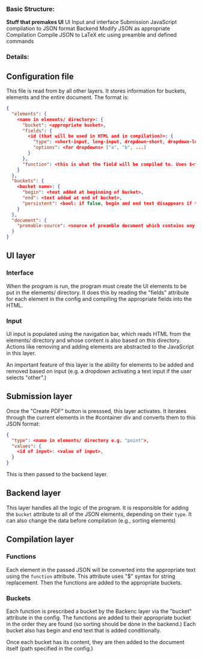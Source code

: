 ### Basic Structure:
**Stuff that premakes UI**
UI          Input and interface
Submission  JavaScript compilation to JSON format
Backend     Modify JSON as appropriate
Compilation Compile JSON to LaTeX etc using preamble and defined commands

### Details:
## Configuration file
This file is read from by all other layers. It stores information for buckets, elements and the entire document. The format is:
```json
{
  "elements": {
    <name in elements/ directory>: {
      "bucket": <appropriate bucket>,
      "fields": {
        <id (that will be used in HTML and in compilation)>: {
          "type": <short-input, long-input, dropdown-short, dropdown-long, textarea>,
          "options": <for dropdowns> ["a", "b", ...]
        }
      },
      "function": <this is what the field will be compiled to. Uses $<fieldname> for string replacement> "\latexfunc{$name}{$content}"
    }
  },
  "buckets": {
    <bucket name>: {
      "begin": <text added at beginning of bucket>,
      "end": <text added at end of bucket>,
      "persistent": <bool: if false, begin and end text disappears if the bucket is empty; if true, they remain>
    }
  },
  "document": {
    "premable-source": <source of preamble document which contains any extra text and the string formatting locations of buckets>
  }
}
```

## UI layer
### Interface
When the program is run, the program must create the UI elements to be put in the elements/ directory. It does this by reading the "fields" attribute for each element in the config and compiling the appropriate fields into the HTML.

### Input
UI input is populated using the navigation bar, which reads HTML from the elements/ directory and whose content is also based on this directory. Actions like removing and adding elements are abstracted to the JavaScript in this layer.

An important feature of this layer is the ability for elements to be added and removed based on input (e.g. a dropdown activating a text input if the user selects "other".)

## Submission layer
Once the "Create PDF" button is presssed, this layer activates. It iterates through the current elements in the #container div and converts them to this JSON format:
```json
{
  "type": <name in elements/ directory e.g. "point">,
  "values": {
    <id of input>: <value of input>,
  }
}
```

This is then passed to the backend layer.

## Backend layer
This layer handles all the logic of the program. It is responsible for adding the `bucket` attribute to all of the JSON elements, depending on their `type`. It can also change the data before compilation (e.g., sorting elements)

## Compilation layer
### Functions
Each element in the passed JSON will be converted into the appropriate text using the `function` attribute. This attribute uses "$<fieldname>" syntax for string replacement. Then the functions are added to the appropriate buckets.

### Buckets
Each function is prescribed a bucket by the Backenc layer via the "bucket" attribute in the config. The functions are added to their appropriate bucket in the order they are found (so sorting should be done in the backend.) Each bucket also has begin and end text that is added conditionally.

Once each bucket has its content, they are then added to the document itself (path specified in the config.)
